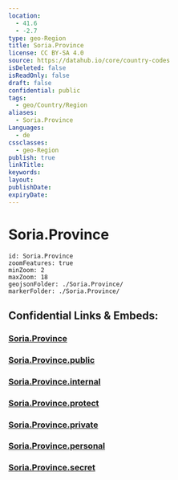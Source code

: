 ```yaml
---
location:
  - 41.6
  - -2.7
type: geo-Region
title: Soria.Province
license: CC BY-SA 4.0
source: https://datahub.io/core/country-codes
isDeleted: false
isReadOnly: false
draft: false
confidential: public
tags:
  - geo/Country/Region
aliases:
  - Soria.Province
Languages:
  - de
cssclasses:
  - geo-Region
publish: true
linkTitle:
keywords:
layout:
publishDate:
expiryDate:
---
```


# Soria.Province

```leaflet
id: Soria.Province
zoomFeatures: true 
minZoom: 2 
maxZoom: 18
geojsonFolder: ./Soria.Province/
markerFolder: ./Soria.Province/
```


## Confidential Links & Embeds: 

### [Soria.Province](/_Standards/Earth/Continent/Europe/Europe~South/Spain/Provinces~Spain/Castilla_y_León/counties~Castillay_León/Soria.Province.md) 

### [Soria.Province.public](/_public/Earth/Continent/Europe/Europe~South/Spain/Provinces~Spain/Castilla_y_León/counties~Castillay_León/Soria.Province.public.md) 

### [Soria.Province.internal](/_internal/Earth/Continent/Europe/Europe~South/Spain/Provinces~Spain/Castilla_y_León/counties~Castillay_León/Soria.Province.internal.md) 

### [Soria.Province.protect](/_protect/Earth/Continent/Europe/Europe~South/Spain/Provinces~Spain/Castilla_y_León/counties~Castillay_León/Soria.Province.protect.md) 

### [Soria.Province.private](/_private/Earth/Continent/Europe/Europe~South/Spain/Provinces~Spain/Castilla_y_León/counties~Castillay_León/Soria.Province.private.md) 

### [Soria.Province.personal](/_personal/Earth/Continent/Europe/Europe~South/Spain/Provinces~Spain/Castilla_y_León/counties~Castillay_León/Soria.Province.personal.md) 

### [Soria.Province.secret](/_secret/Earth/Continent/Europe/Europe~South/Spain/Provinces~Spain/Castilla_y_León/counties~Castillay_León/Soria.Province.secret.md)

